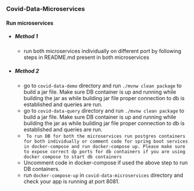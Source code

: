 ### Covid-Data-Microservices

#### Run microservices
- ##### Method 1
    - run both microservices individually on different port by following steps in README.md present in both microservices
- ##### Method 2
    - go to `covid-data-demo` directory and run `./mvnw clean package` to build a jar file. Make sure DB container is up and running while building the jar as while building jar file proper connection to db is established and queries are run.      
    - go to `covid-data-query` directory and run `./mvnw clean package` to build a jar file. Make sure DB container is up and running while building the jar as while building jar file proper connection to db is established and queries are run.
    - ` To run DB for both the microservices run postgres containers for both individually or comment code for spring boot services in docker-compose and run docker-compose up. Please make sure to expose correct dp ports for db containers if you are using docker compose to start db containers`
    - Uncomment code in docker-compose if used the above step to run DB containers.
    - run `docker-compose-up` in `covid-data-microservices` directory and check your app is running at port 8081.
